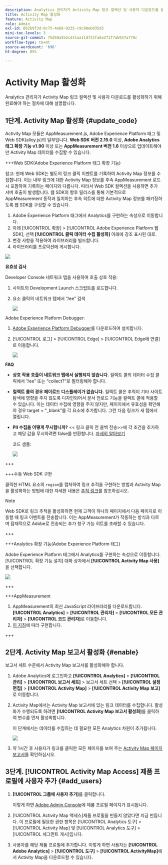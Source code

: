```yaml
---
description: Analytics 관리자가 Activity Map 링크 컬렉션 및 사용자 다운로드를 활성화하기 위해 완료해야 하는 절차에 대해 설명합니다.
title: Activity Map 활성화
feature: Activity Map
role: Admin
exl-id: 0b2b9f3d-0c75-4eb8-9235-c9c98eb035d3
mini-toc-levels: 3
source-git-commit: 75d50a5b2cd31aa11df22fa6a271f7ab937a770c
workflow-type: tm+mt
source-wordcount: '696'
ht-degree: 85%

---
```



# Activity Map 활성화

Analytics 관리자가 Activity Map 링크 컬렉션 및 사용자 다운로드를 활성화하기 위해 완료해야 하는 절차에 대해 설명합니다.

## 1단계. Activity Map 활성화 {#update_code}

Activity Map 모듈은 AppMeasurement.js, Adobe Experience Platform 태그 및 Web SDK(alloy.js)의 일부입니다. **Web SDK 버전 2.15.0** 이상, **Adobe Analytics 태그 확장 기능 v1.90** 이상 또는 **AppMeasurement 버전 1.6** 이상으로 업데이트해야만 Activity Map 데이터를 수집할 수 있습니다.

+++Web SDK(Adobe Experience Platform 태그 확장 기능)

참고: 현재 Web SDK는 별도의 링크 클릭 이벤트를 기록하여 Activity Map 정보를 수집합니다. 이는 내부 링크에 대한 Activity Map 정보를 후속 AppMeasurement 로드 시 포함하여 기록하는 페이지와 다릅니다. 따라서 Web SDK 컬렉션을 사용하면 추가 서버 호출이 발생합니다. 웹 SDK의 향후 릴리스를 통해 기본적으로 AppMeasurement 동작과 일치하는 후속 히트에 대한 Activity Map 정보를 패키징하도록 웹 SDK를 구성할 수 있습니다.

1. Adobe Experience Platform 태그에서 Analytics를 구현하는 속성으로 이동합니다.
1. 아래 [!UICONTROL 확장] > [!UICONTROL Adobe Experience Platform 웹 SDK], 선택 **[!UICONTROL 클릭 데이터 수집 활성화]** 아래에 강조 표시된 대로.
1. 변경 사항을 적용하여 라이브러리를 빌드합니다.
1. 라이브러리를 프로덕션에 게시합니다.

![](assets/web_sdk.png)

**유효성 검사**

Developer Console 네트워크 탭을 사용하여 호출 상호 작용:

1. 사이트의 Development Launch 스크립트를 로드합니다.
1. 요소 클릭의 네트워크 탭에서 “/ee” 검색

   ![](assets/validation1.png)

Adobe Experience Platform Debugger:

1. [Adobe Experience Platform Debugger](https://chromewebstore.google.com/detail/adobe-experience-platform/bfnnokhpnncpkdmbokanobigaccjkpob)를 다운로드하여 설치합니다.
1. [!UICONTROL 로그] > [!UICONTROL Edge] > [!UICONTROL Edge에 연결]로 이동합니다.

   ![](assets/validation2.jpg)

**FAQ**

* **상호 작용 호출이 네트워크 탭에서 실행되지 않습니다.**
컬렉트 콜의 데이터 수집 클릭에서 “/ee” 또는 “collect?”로 필터링해야 합니다.

* **컬렉트 콜의 경우 페이로드 디스플레이가 없습니다.**
컬렉트 콜은 추적이 기타 사이트 탐색에 영향을 주지 않도록 디자인되어서 문서 언로드 기능을 컬렉트 콜에 적용할 수 있습니다. 이는 데이터 수집에 영향을 주지 않지만, 페이지에서 유효성을 확인해야 경우 target = “_blank”를 각 요소에 추가합니다. 그런 다음 링크가 새 탭에서 열립니다.

* **PII 수집을 어떻게 무시합니까?**
&lt;&lt; 링크 클릭 전 콜백 전송>>에 각 조건을 추가하고 해당 값을 무시하려면 false를 반환합니다. [자세히 알아보기](https://experienceleague.adobe.com/docs/experience-platform/edge/fundamentals/configuring-the-sdk.html?lang=ko-KR)

  코드 샘플:

  ![](assets/sample-code.png)

+++

+++수동 Web SDK 구현

클릭한 HTML 요소의 `region`를 캡처하여 링크 추적을 구현하는 방법과 Activity Map을 활성화하는 방법에 대한 자세한 내용은 [추적 링크](https://experienceleague.adobe.com/docs/experience-platform/edge/data-collection/track-links.html)를 참조하십시오.

>[!NOTE]
>
>Web SDK로 링크 추적을 활성화하면 현재 고객이 하나의 페이지에서 다음 페이지로 이동할 때 링크 이벤트를 전송합니다. 이는 AppMeasurement가 작동하는 방식과 다르며 잠재적으로 Adobe로 전송되는 추가 청구 가능 히트를 초래할 수 있습니다.

+++

+++Analytics 확장 기능(Adobe Experience Platform 태그)

Adobe Experience Platform 태그에서 Analytics를 구현하는 속성으로 이동합니다. [!UICONTROL 확장 기능 설치] 대화 상자에서 **[!UICONTROL Activity Map 사용]**&#x200B;을 선택합니다.

![](assets/aa_extension.png)

+++

+++AppMeasurement

1. AppMeasurement의 최신 JavaScript 라이브러리를 다운로드합니다.
**[!UICONTROL Analytics]** > **[!UICONTROL 관리자]** > **[!UICONTROL 모든 관리자]** > **[!UICONTROL 코드 관리자]**&#x200B;로 이동합니다.
1. [이 지침](https://experienceleague.adobe.com/docs/analytics/implementation/js/overview.html)에 따라 구현합니다.

+++

## 2단계. Activity Map 보고서 활성화 {#enable}

보고서 세트 수준에서 Activity Map 보고서를 활성화해야 합니다.

1. Adobe Analytics에 로그인하고 **[!UICONTROL Analytics]** > **[!UICONTROL 관리]** > **[!UICONTROL 보고서 세트]** > 보고서 세트 선택 > **[!UICONTROL 설정 편집]** > **[!UICONTROL Activity Map]** > **[!UICONTROL Activity Map 보고]**&#x200B;로 이동합니다.

1. Activity Map에서는 Activity Map 보고서에 있는 링크 데이터를 수집합니다. 활성화가 수행되도록 하려면 **[!UICONTROL Activity Map 보고서 활성화]**&#x200B;를 클릭하여 변수를 먼저 활성화합니다.

   이 단계에서는 데이터를 수집하는 데 필요한 모든 Analytics 차원이 추가됩니다.

   ![](assets/enable.png)

1. 약 1시간 후 사용자가 링크를 클릭한 모든 페이지를 보여 주는 [Activity Map 페이지 보고서](/help/analyze/activity-map/activitymap-reporting-analytics.md)를 확인하십시오.

## 3단계. [!UICONTROL Activity Map Access] 제품 프로필에 사용자 추가 {#add_users}

1. **[!UICONTROL 그룹에 사용자 추가]**&#x200B;를 클릭합니다.

   이렇게 하면 [Adobe Admin Console](https://adminconsole.adobe.com/E2F05B3B52F54D2E0A490D44@AdobeOrg/overview)에 제품 프로필 페이지가 표시됩니다.

1. [!UICONTROL Activity Map 액세스]제품 프로필을 만들지 않았다면 지금 만듭니다. 이 프로필에 필요한 권한 항목은 [!UICONTROL Analytics 도구] > [!UICONTROL Activity Map] 및 [!UICONTROL Analytics 도구] > [!UICONTROL  세그먼트 게시]입니다.

1. 사용자를 해당 제품 프로필에 추가합니다. 이렇게 하면 사용자는 **[!UICONTROL Adobe Analytics]** > **[!UICONTROL 도구]** > **[!UICONTROL ActivityMap]**&#x200B;에서 Activity Map을 다운로드할 수 있습니다.

